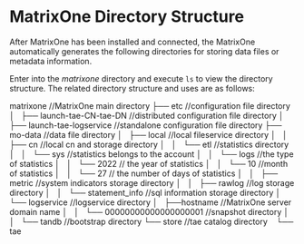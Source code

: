 # MatrixOne Directory Structure

After MatrixOne has been installed and connected, the MatrixOne automatically generates the following directories for storing data files or metadata information.

Enter into the *matrixone* directory and execute `ls` to view the directory structure. The related directory structure and uses are as follows:

matrixone    //MatrixOne main directory
├── etc   //configuration file directory
│   ├── launch-tae-CN-tae-DN  //distributed configuration file directory
│   ├── launch-tae-logservice  //standalone configuration file directory
├── mo-data  //data file directory
│   ├── local   //local fileservice directory
│   │   ├── cn //local cn and storage directory
│   │   └── etl   //statistics directory
│   │       └── sys //statistics belongs to the account
│   │           └── logs //the type of statistics
│   │               └── 2022 // the year of statistics
│   │                   └── 10  //month of statistics
│   │                       └── 27 // the number of days of statistics
│   │                           ├── metric //system indicators storage directory
│   │                           ├── rawlog //log storage directory
│   │                           └── statement_info //sql information storage directory
│   └── logservice  //logservice directory
│       ├──hostname //MatrixOne server domain name
│       │   └── 00000000000000000001 //snapshot directory
│       │       └── tandb //bootstrap directory
└── store //tae catalog directory
    └── tae
